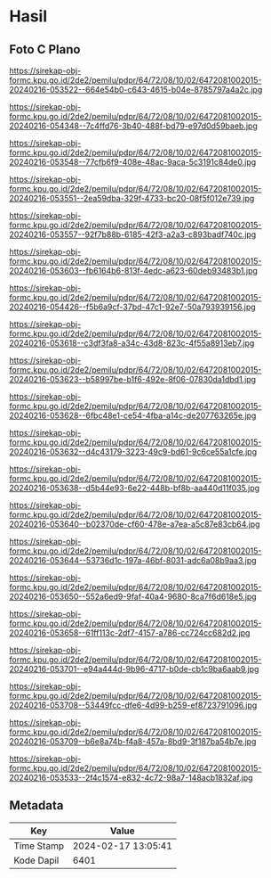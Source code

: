 # Hasil

## Foto C Plano

https://sirekap-obj-formc.kpu.go.id/2de2/pemilu/pdpr/64/72/08/10/02/6472081002015-20240216-053522--664e54b0-c643-4615-b04e-8785797a4a2c.jpg

https://sirekap-obj-formc.kpu.go.id/2de2/pemilu/pdpr/64/72/08/10/02/6472081002015-20240216-054348--7c4ffd76-3b40-488f-bd79-e97d0d59baeb.jpg

https://sirekap-obj-formc.kpu.go.id/2de2/pemilu/pdpr/64/72/08/10/02/6472081002015-20240216-053548--77cfb6f9-408e-48ac-9aca-5c3191c84de0.jpg

https://sirekap-obj-formc.kpu.go.id/2de2/pemilu/pdpr/64/72/08/10/02/6472081002015-20240216-053551--2ea59dba-329f-4733-bc20-08f5f012e739.jpg

https://sirekap-obj-formc.kpu.go.id/2de2/pemilu/pdpr/64/72/08/10/02/6472081002015-20240216-053557--92f7b88b-6185-42f3-a2a3-c893badf740c.jpg

https://sirekap-obj-formc.kpu.go.id/2de2/pemilu/pdpr/64/72/08/10/02/6472081002015-20240216-053603--fb6164b6-813f-4edc-a623-60deb93483b1.jpg

https://sirekap-obj-formc.kpu.go.id/2de2/pemilu/pdpr/64/72/08/10/02/6472081002015-20240216-054426--f5b6a9cf-37bd-47c1-92e7-50a793939156.jpg

https://sirekap-obj-formc.kpu.go.id/2de2/pemilu/pdpr/64/72/08/10/02/6472081002015-20240216-053618--c3df3fa8-a34c-43d8-823c-4f55a8913eb7.jpg

https://sirekap-obj-formc.kpu.go.id/2de2/pemilu/pdpr/64/72/08/10/02/6472081002015-20240216-053623--b58997be-b1f6-492e-8f06-07830da1dbd1.jpg

https://sirekap-obj-formc.kpu.go.id/2de2/pemilu/pdpr/64/72/08/10/02/6472081002015-20240216-053628--6fbc48e1-ce54-4fba-a14c-de207763265e.jpg

https://sirekap-obj-formc.kpu.go.id/2de2/pemilu/pdpr/64/72/08/10/02/6472081002015-20240216-053632--d4c43179-3223-49c9-bd61-9c6ce55a1cfe.jpg

https://sirekap-obj-formc.kpu.go.id/2de2/pemilu/pdpr/64/72/08/10/02/6472081002015-20240216-053638--d5b44e93-6e22-448b-bf8b-aa440d11f035.jpg

https://sirekap-obj-formc.kpu.go.id/2de2/pemilu/pdpr/64/72/08/10/02/6472081002015-20240216-053640--b02370de-cf60-478e-a7ea-a5c87e83cb64.jpg

https://sirekap-obj-formc.kpu.go.id/2de2/pemilu/pdpr/64/72/08/10/02/6472081002015-20240216-053644--53736d1c-197a-46bf-8031-adc6a08b9aa3.jpg

https://sirekap-obj-formc.kpu.go.id/2de2/pemilu/pdpr/64/72/08/10/02/6472081002015-20240216-053650--552a6ed9-9faf-40a4-9680-8ca7f6d618e5.jpg

https://sirekap-obj-formc.kpu.go.id/2de2/pemilu/pdpr/64/72/08/10/02/6472081002015-20240216-053658--61ff113c-2df7-4157-a786-cc724cc682d2.jpg

https://sirekap-obj-formc.kpu.go.id/2de2/pemilu/pdpr/64/72/08/10/02/6472081002015-20240216-053701--e94a444d-9b96-4717-b0de-cb1c9ba6aab9.jpg

https://sirekap-obj-formc.kpu.go.id/2de2/pemilu/pdpr/64/72/08/10/02/6472081002015-20240216-053708--53449fcc-dfe6-4d99-b259-ef8723791096.jpg

https://sirekap-obj-formc.kpu.go.id/2de2/pemilu/pdpr/64/72/08/10/02/6472081002015-20240216-053709--b6e8a74b-f4a8-457a-8bd9-3f187ba54b7e.jpg

https://sirekap-obj-formc.kpu.go.id/2de2/pemilu/pdpr/64/72/08/10/02/6472081002015-20240216-053533--2f4c1574-e832-4c72-98a7-148acb1832af.jpg


## Metadata

| Key        | Value               |
| ---------- | ------------------- |
| Time Stamp | 2024-02-17 13:05:41 |
| Kode Dapil | 6401                |



